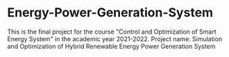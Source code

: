 # Energy-Power-Generation-System
This is the final project for the course "Control and Optimization of Smart Energy System" in the academic year 2021-2022.
Project name: Simulation and Optimization of Hybrid Renewable Energy Power Generation System
